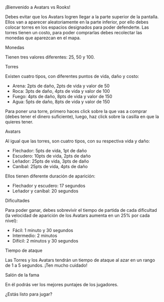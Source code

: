 ¡Bienvenido a Avatars vs Rooks!



Debes evitar que los Avatars logren llegar a la parte superior de la pantalla. Ellos van a aparecer aleatoriamente en la parte inferior, por ello debes colocar torres en los espacios designados para poder defenderte. Las torres tienen un costo, para poder comprarlas debes recolectar las monedas que aparezcan en el mapa.



Monedas

Tienen tres valores diferentes: 25, 50 y 100.



Torres

Existen cuatro tipos, con diferentes puntos de vida, daño y costo:

* Arena: 2pts de daño, 2pts de vida y valor de 50
* Roca: 3pts de daño, 4pts de vida y valor de 100
* Fuego: 4pts de daño, 8pts de vida y valor de 150
* Agua: 5pts de daño, 8pts de vida y valor de 150

Para poner una torre, primero haces click sobre la que vas a comprar (debes tener el dinero suficiente), luego, haz click sobre la casilla en que la quieres tener.



Avatars

Al igual que las torres, son cuatro tipos, con su respectiva vida y daño:

* Flechador: 5pts de vida, 1pt de daño
* Escudero: 10pts de vida, 2pts de daño
* Leñador: 25pts de vida, 3pts de daño
* Caníbal: 25pts de vida, 4pts de daño

Ellos tienen diferente duración de aparición:

* Flechador y escudero: 17 segundos
* Leñador y caníbal: 20 segundos



Dificultades

Para poder ganar, debes sobrevivir el tiempo de partida de cada dificultad (la velocidad de aparición de los Avatars aumenta en un 25% por cada nivel):

* Fácil: 1 minuto y 30 segundos
* Intermedio: 2 minutos
* Difícil: 2 minutos y 30 segundos



Tiempo de ataque

Las Torres y los Avatars tendrán un tiempo de ataque al azar en un rango de 1 a 5 segundos. ¡Ten mucho cuidado!



Salón de la fama

En él podrás ver los mejores puntajes de los jugadores.



¿Estás listo para jugar?



